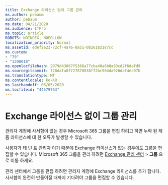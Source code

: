 ```yaml
---
title: Exchange 라이선스 없이 그룹 관리
ms.author: pebaum
author: pebaum
ms.date: 04/21/2020
ms.audience: ITPro
ms.topic: article
ROBOTS: NOINDEX, NOFOLLOW
localization_priority: Normal
ms.assetid: edef2e23-72cf-4a76-8a51-0b26182187cc
ms.custom:
- "79"
- "1200018"
ms.openlocfilehash: 2079d43667f5368a77cba40a6b8a93cd2f6dafd9
ms.sourcegitcommit: f28dafa0f727870038f72bc904da926daf4ec07b
ms.translationtype: MT
ms.contentlocale: ko-KR
ms.lasthandoff: 06/05/2020
ms.locfileid: "44579763"
---
```

# <a name="manage-a-group-without-an-exchange-license"></a>Exchange 라이선스 없이 그룹 관리

관리자 계정에 사서함이 없는 경우 Microsoft 365 그룹을 편집 하려고 하면 누락 된 제품 라이선스에 대 한 오류가 발생할 수 있습니다.
  
사용자가 테 넌 트 관리자 이기 때문에 Exchange 라이선스가 없는 경우에도 그룹을 편집할 수 있습니다. Microsoft 365 그룹을 관리 하려면 [Exchange 관리 센터](https://outlook.office365.com/ecp.aspx) \> **그룹** 으로 이동 하세요.
  
관리 센터에서 그룹을 편집 하려면 관리자 계정에 Exchange 라이선스를 추가 합니다. 사서함이 완전히 만들어질 때까지 기다려야 그룹을 편집할 수 있습니다.
  